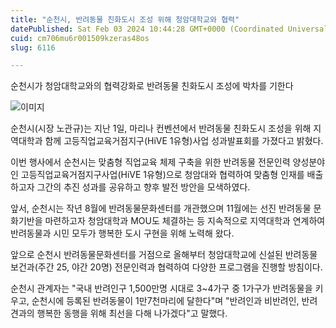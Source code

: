 ```yaml
---
title: "순천시, 반려동물 친화도시 조성 위해 청암대학교와 협력"
datePublished: Sat Feb 03 2024 10:44:28 GMT+0000 (Coordinated Universal Time)
cuid: cm706mu6r001509kzeras48os
slug: 6116

---
```



순천시가 청암대학교와의 협력강화로 반려동물 친화도시 조성에 박차를 기한다

![이미지](https://cdn.hashnode.com/res/hashnode/image/upload/v1739260228245/a61cb9cf-5461-421d-b0ef-08d16eb659f2.jpeg)

순천시(시장 노관규)는 지난 1일, 마리나 컨벤션에서 반려동물 친화도시 조성을 위해 지역대학과 함께 고등직업교육거점지구(HiVE 1유형)사업 성과발표회를 가졌다고 밝혔다.

이번 행사에서 순천시는 맞춤형 직업교육 체제 구축을 위한 반려동물 전문인력 양성분야인 고등직업교육거점지구사업(HiVE 1유형)으로 청암대와 협력하여 맞춤형 인재를 배출하고자 그간의 추진 성과를 공유하고 향후 발전 방안을 모색하였다.

앞서, 순천시는 작년 8월에 반려동물문화센터를 개관했으며 11월에는 선진 반려동물 문화기반을 마련하고자 청암대학과 MOU도 체결하는 등 지속적으로 지역대학과 연계하여 반려동물과 시민 모두가 행복한 도시 구현을 위해 노력해 왔다.

앞으로 순천시 반려동물문화센터를 거점으로 올해부터 청암대학교에 신설된 반려동물보건과(주간 25, 야간 20명) 전문인력과 협력하여 다양한 프로그램을 진행할 방침이다.

순천시 관계자는 "국내 반려인구 1,500만명 시대로 3~4가구 중 1가구가 반려동물을 키우고, 순천시에 등록된 반려동물이 1만7천마리에 달한다"며 "반려인과 비반려인, 반려견과의 행복한 동행을 위해 최선을 다해 나가겠다"고 말했다.